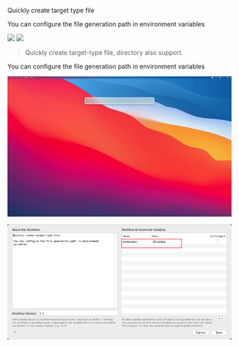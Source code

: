 Quickly create target type file

You can configure the file generation path in environment variables



![](https://img.shields.io/badge/version-v1.2-green?style=for-the-badge)
[![](https://img.shields.io/badge/download-click-blue?style=for-the-badge)](https://github.com/alanhe421/alfred-workflows/raw/master/new-file/New%20File.alfredworkflow)




<!-- more -->
> Quickly create target-type file, directory also support.

You can configure the file generation path in environment variables

![](screenshots/screenshot.gif)

![](screenshots/screenshot2.png)



